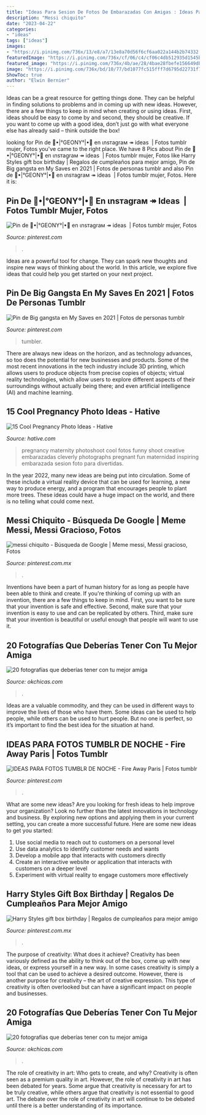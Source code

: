 ```yaml
---
title: "Ideas Para Sesion De Fotos De Embarazadas Con Amigas : Ideas Para Fotos Tumblr De Noche"
description: "Messi chiquito"
date: "2023-04-22"
categories:
- "ideas"
tags: ["ideas"]
images:
- "https://i.pinimg.com/736x/13/e8/a7/13e8a70d56f6cf6aa022a144b2b74332.jpg"
featuredImage: "https://i.pinimg.com/736x/cf/06/c4/cf06c4db512935d1545b2be1fdfb2481.jpg"
featured_image: "https://i.pinimg.com/736x/4b/ae/28/4bae28fbefe156649db44f79736aed7e.jpg"
image: "https://i.pinimg.com/736x/bd/10/77/bd1077fc515fff7d6795d22731f79007.jpg"
ShowToc: true
author: "Elwin Bernier"
---
```



Ideas can be a great resource for getting things done. They can be helpful in finding solutions to problems and in coming up with new ideas. However, there are a few things to keep in mind when creating or using ideas. First, ideas should be easy to come by and second, they should be creative. If you want to come up with a good idea, don’t just go with what everyone else has already said – think outside the box!

	

		
looking for Pin de 🧠•|°GEONY°|•🧠 en ιnѕтagraм ↠ ideas ️ | Fotos tumblr mujer, Fotos you've came to the right place. We have 8 Pics about Pin de 🧠•|°GEONY°|•🧠 en ιnѕтagraм ↠ ideas ️ | Fotos tumblr mujer, Fotos like Harry Styles gift box birthday | Regalos de cumpleaños para mejor amigo, Pin de Big gangsta en My Saves en 2021 | Fotos de personas tumblr and also Pin de 🧠•|°GEONY°|•🧠 en ιnѕтagraм ↠ ideas ️ | Fotos tumblr mujer, Fotos. Here it is:
		
    
## Pin De 🧠•|°GEONY°|•🧠 En ιnѕтagraм ↠ Ideas ️ | Fotos Tumblr Mujer, Fotos

<img loading=lazy src="https://i.pinimg.com/736x/13/e8/a7/13e8a70d56f6cf6aa022a144b2b74332.jpg" onerror="this.onerror=null;this.src='https://tse2.mm.bing.net/th?id=OIP.IQyuPPlNJYcb-Fz05zRkaQHaNK&amp;pid=15.1';" alt="Pin de 🧠•|°GEONY°|•🧠 en ιnѕтagraм ↠ ideas ️ | Fotos tumblr mujer, Fotos">

_Source: pinterest.com_

>. 

	

Ideas are a powerful tool for change. They can spark new thoughts and inspire new ways of thinking about the world. In this article, we explore five ideas that could help you get started on your next project.

    
## Pin De Big Gangsta En My Saves En 2021 | Fotos De Personas Tumblr

<img loading=lazy src="https://i.pinimg.com/originals/f0/77/f0/f077f0ac1e0d70cc87870191bafa1e03.jpg" onerror="this.onerror=null;this.src='https://tse4.mm.bing.net/th?id=OIP.O0wLyEeiQsBb0SHRvWQTBgHaNK&amp;pid=15.1';" alt="Pin de Big gangsta en My Saves en 2021 | Fotos de personas tumblr">

_Source: pinterest.com_

>tumbler. 

	

There are always new ideas on the horizon, and as technology advances, so too does the potential for new businesses and products. Some of the most recent innovations in the tech industry include 3D printing, which allows users to produce objects from precise copies of objects; virtual reality technologies, which allow users to explore different aspects of their surroundings without actually being there; and even artificial intelligence (AI) and machine learning.

    
## 15 Cool Pregnancy Photo Ideas - Hative

<img loading=lazy src="https://hative.com/wp-content/uploads/2014/11/pregnancy-photo-ideas/3-cool-pregnancy-photo-ideas.jpg" onerror="this.onerror=null;this.src='https://tse1.mm.bing.net/th?id=OIP.qHU2V3l28ZwLBin6MURl-AHaLY&amp;pid=15.1';" alt="15 Cool Pregnancy Photo Ideas - Hative">

_Source: hative.com_

>pregnancy maternity photoshoot cool fotos funny shoot creative embarazadas cleverly photographs pregnant fun maternidad inspiring embarazada sesion foto para divertidas. 

	

In the year 2022, many new ideas are being put into circulation. Some of these include a virtual reality device that can be used for learning, a new way to produce energy, and a program that encourages people to plant more trees. These ideas could have a huge impact on the world, and there is no telling what could come next.

    
## Messi Chiquito - Búsqueda De Google | Meme Messi, Messi Gracioso, Fotos

<img loading=lazy src="https://i.pinimg.com/736x/bd/10/77/bd1077fc515fff7d6795d22731f79007.jpg" onerror="this.onerror=null;this.src='https://tse3.mm.bing.net/th?id=OIP.SvEzOkhyizxwcxvdBjAwmAAAAA&amp;pid=15.1';" alt="messi chiquito - Búsqueda de Google | Meme messi, Messi gracioso, Fotos">

_Source: pinterest.com.mx_

>. 

	

Inventions have been a part of human history for as long as people have been able to think and create. If you're thinking of coming up with an invention, there are a few things to keep in mind. First, you want to be sure that your invention is safe and effective. Second, make sure that your invention is easy to use and can be replicated by others. Third, make sure that your invention is beautiful or useful enough that people will want to use it.

    
## 20 Fotografías Que Deberías Tener Con Tu Mejor Amiga

<img loading=lazy src="https://www.okchicas.com/wp-content/uploads/2016/01/23-fotos-que-debes-hacer-con-tu-mejor-amiga-12.jpg" onerror="this.onerror=null;this.src='https://tse1.mm.bing.net/th?id=OIP.o1An_TuotFmYGuVQFsS3uAHaEd&amp;pid=15.1';" alt="20 fotografías que deberías tener con tu mejor amiga">

_Source: okchicas.com_

>. 

	

Ideas are a valuable commodity, and they can be used in different ways to improve the lives of those who have them. Some ideas can be used to help people, while others can be used to hurt people. But no one is perfect, so it’s important to find the best idea for the situation at hand.

    
## IDEAS PARA FOTOS TUMBLR DE NOCHE - Fire Away Paris | Fotos Tumblr

<img loading=lazy src="https://i.pinimg.com/736x/4b/ae/28/4bae28fbefe156649db44f79736aed7e.jpg" onerror="this.onerror=null;this.src='https://tse1.mm.bing.net/th?id=OIP.nfvz3b0qqQbuyzCC8gsgGAHaJ4&amp;pid=15.1';" alt="IDEAS PARA FOTOS TUMBLR DE NOCHE - Fire Away Paris | Fotos tumblr">

_Source: pinterest.com_

>. 

	

What are some new ideas?
Are you looking for fresh ideas to help improve your organization? Look no further than the latest innovations in technology and business. By exploring new options and applying them in your current setting, you can create a more successful future. Here are some new ideas to get you started: 
1. Use social media to reach out to customers on a personal level 
2. Use data analytics to identify customer needs and wants 
3. Develop a mobile app that interacts with customers directly 
4. Create an interactive website or application that interacts with customers on a deeper level 
5. Experiment with virtual reality to engage customers more effectively 

    
## Harry Styles Gift Box Birthday | Regalos De Cumpleaños Para Mejor Amigo

<img loading=lazy src="https://i.pinimg.com/736x/cf/06/c4/cf06c4db512935d1545b2be1fdfb2481.jpg" onerror="this.onerror=null;this.src='https://tse1.mm.bing.net/th?id=OIP.985ITnsxwKgEUfx8HnhIcAHaJ3&amp;pid=15.1';" alt="Harry Styles gift box birthday | Regalos de cumpleaños para mejor amigo">

_Source: pinterest.com.mx_

>. 

	

The purpose of creativity: What does it achieve?
Creativity has been variously defined as the ability to think out of the box, come up with new ideas, or express yourself in a new way. In some cases creativity is simply a tool that can be used to achieve a desired outcome. However, there is another purpose for creativity – the art of creative expression. This type of creativity is often overlooked but can have a significant impact on people and businesses.

    
## 20 Fotografías Que Deberías Tener Con Tu Mejor Amiga

<img loading=lazy src="http://www.okchicas.com/wp-content/uploads/2016/01/23-fotos-que-debes-hacer-con-tu-mejor-amiga-13.jpg" onerror="this.onerror=null;this.src='https://tse2.mm.bing.net/th?id=OIP.fP62cgguu8yoxYqAMHVrygHaKn&amp;pid=15.1';" alt="20 fotografías que deberías tener con tu mejor amiga">

_Source: okchicas.com_

>. 

	

The role of creativity in art: Who gets to create, and why?
Creativity is often seen as a premium quality in art. However, the role of creativity in art has been debated for years. Some argue that creativity is necessary for art to be truly creative, while others argue that creativity is not essential to good art. The debate over the role of creativity in art will continue to be debated until there is a better understanding of its importance.

